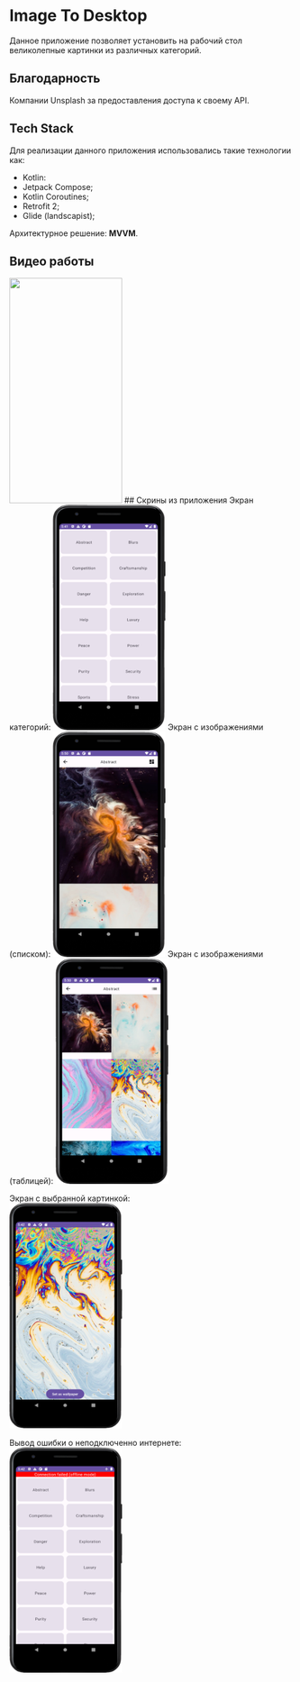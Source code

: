 # Image To Desktop
Данное приложение позволяет установить на рабочий стол великолепные картинки из различных категорий.

## Благодарность
Компании Unsplash за предоставления доступа к своему API.

## Tech Stack
Для реализации данного приложения использовались такие технологии как:
* Kotlin:
* Jetpack Compose;
* Kotlin Coroutines;
* Retrofit 2;
* Glide (landscapist);
   
Архитектурное решение: **MVVM**.

## Видео работы
<img src="./screens/video_last.gif" style="width:200px;height:400px;">  
## Скрины из приложения
Экран категорий:   
<img src="./screens/CategoryPreview.png" style="width:200px;height:400px;">  
Экран с изображениями (списком):  
<img src="./screens/ListPreview.png" style="width:200px;height:400px;">  
Экран с изображениями (таблицей):  
<img src="./screens/GridPreview.png" style="width:200px;height:400px;">  

Экран с выбранной картинкой:  
<img src="./screens/PhotoView.png" style="width:200px;height:400px;">  

Вывод ошибки о неподключенно интернете:  
<img src="./screens/Error.png" style="width:200px;height:400px;">  
